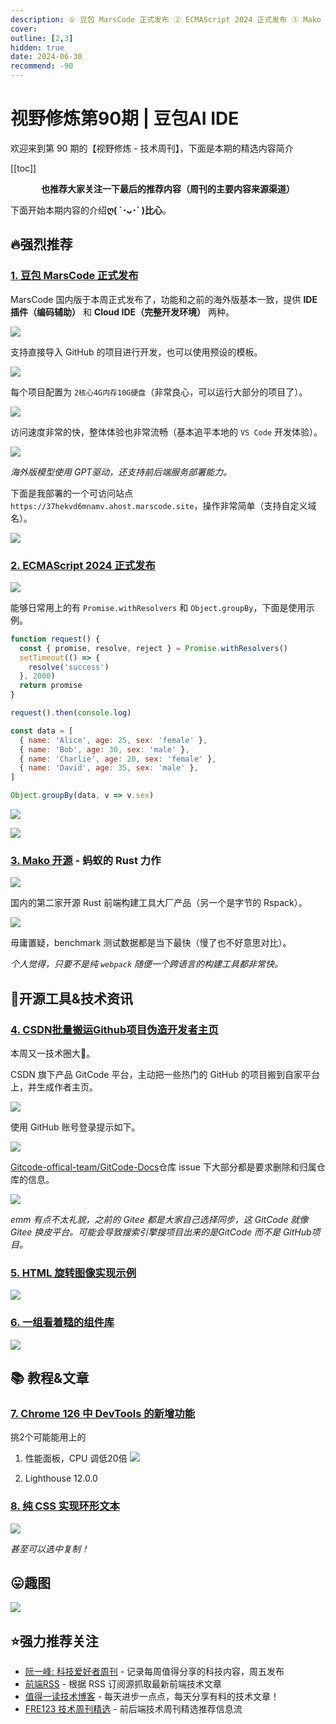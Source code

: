 ```yaml
---
description: ① 豆包 MarsCode 正式发布 ② ECMAScript 2024 正式发布 ③ Mako 开源 - 蚂蚁的 Rust 力作 ④ CSDN批量搬运Github项目伪造开发者主页 ⑤ HTML 旋转图像实现示例 ⑥ 一组看着糙的组件库 ⑦ Chrome 126 中 DevTools 的新增功能 ⑧ 纯 CSS 实现环形文本
cover: 
outline: [2,3]
hidden: true
date: 2024-06-30
recommend: -90
---
```


# 视野修炼第90期 | 豆包AI IDE

欢迎来到第 90 期的【视野修炼 - 技术周刊】，下面是本期的精选内容简介

[[toc]]

<center>

**​也推荐大家关注一下最后的推荐内容（周刊的主要内容来源渠道）**

</center>

下面开始本期内容的介绍**ღ( ´･ᴗ･` )比心**。

## 🔥强烈推荐

### [1. 豆包 MarsCode 正式发布](https://www.marscode.cn/)

MarsCode 国内版于本周正式发布了，功能和之前的海外版基本一致，提供 **IDE 插件（编码辅助）** 和 **Cloud IDE（完整开发环境）** 两种。

![](https://cdn.upyun.sugarat.top/mdImg/sugar/43a3b76347c441fcff14d1598e54f0d2)

支持直接导入 GitHub 的项目进行开发，也可以使用预设的模板。

![](https://cdn.upyun.sugarat.top/mdImg/sugar/dfa588052571c841612d95008f791143)

每个项目配置为 `2核心4G内存10G硬盘`（非常良心，可以运行大部分的项目了）。

![](https://cdn.upyun.sugarat.top/mdImg/sugar/6b9bb8a3e28400eedd281e95abcb8350)

访问速度非常的快，整体体验也非常流畅（基本追平本地的 `VS Code` 开发体验）。

![](https://cdn.upyun.sugarat.top/mdImg/sugar/e3f1aba13b0b4909b7c1bd70f85f3a0b)

*海外版模型使用 GPT驱动，还支持前后端服务部署能力。*

下面是我部署的一个可访问站点 `https://37hekvd6mnamv.ahost.marscode.site`，操作非常简单（支持自定义域名）。

![](https://cdn.upyun.sugarat.top/mdImg/sugar/8ab1d6502dfa981fb97c9b0a45392814)

### [2. ECMAScript 2024 正式发布](https://tc39.es/ecma262/2024/)

![](https://cdn.upyun.sugarat.top/mdImg/sugar/6dd909331f24d5473c5a31e0381d4584)

能够日常用上的有 `Promise.withResolvers` 和 `Object.groupBy`，下面是使用示例。

```js
function request() {
  const { promise, resolve, reject } = Promise.withResolvers()
  setTimeout(() => {
    resolve('success')
  }, 2000)
  return promise
}

request().then(console.log)

const data = [
  { name: 'Alice', age: 25, sex: 'female' },
  { name: 'Bob', age: 30, sex: 'male' },
  { name: 'Charlie', age: 20, sex: 'female' },
  { name: 'David', age: 35, sex: 'male' },
]

Object.groupBy(data, v => v.sex)
```
![](https://cdn.upyun.sugarat.top/mdImg/sugar/890ae11879408d1dfa409d7f975abc94)

![](https://cdn.upyun.sugarat.top/mdImg/sugar/0f98ebc805e35ba793e2bcc523fe8d2f)
### [3. Mako 开源](https://mp.weixin.qq.com/s/IqpnrgeBQhi2haIBy1CCjQ) - 蚂蚁的 Rust 力作

![](https://cdn.upyun.sugarat.top/mdImg/sugar/c4a1a0f5c234840226b3b44d6e005182)

国内的第二家开源 Rust 前端构建工具大厂产品（另一个是字节的 Rspack）。

![](https://cdn.upyun.sugarat.top/mdImg/sugar/412ba419cab6d7500bbe6c0746224f8c)

毋庸置疑，benchmark 测试数据都是当下最快（慢了也不好意思对比）。

*个人觉得，只要不是纯 `webpack` 随便一个跨语言的构建工具都非常快。*

## 🔧开源工具&技术资讯

### [4. CSDN批量搬运Github项目伪造开发者主页](https://mp.weixin.qq.com/s/f-UCbGV30jYQsFbJoUiBJg)

本周又一技术圈大🍉。

CSDN 旗下产品 GitCode 平台，主动把一些热门的 GitHub 的项目搬到自家平台上，并生成作者主页。

![](https://cdn.upyun.sugarat.top/mdImg/sugar/32ae21efaa15fa2dedd110c21f9a7629)

使用 GitHub 账号登录提示如下。

![](https://cdn.upyun.sugarat.top/mdImg/sugar/185a76b14d1f807a796bac2ab804cf85)

[Gitcode-offical-team/GitCode-Docs](https://gitcode.com/Gitcode-offical-team/GitCode-Docs/overview)仓库 issue 下大部分都是要求删除和归属仓库的信息。

![](https://cdn.upyun.sugarat.top/mdImg/sugar/ee2827630be2bb7a1c8a766d86ff09ec)

*emm 有点不太礼貌，之前的 Gitee 都是大家自己选择同步，这 GitCode 就像 Gitee 换皮平台。可能会导致搜索引擎搜项目出来的是GitCode 而不是 GitHub项目。*

### [5. HTML 旋转图像实现示例](https://bvadata.com/html_spinner_examples.html)

![](https://cdn.upyun.sugarat.top/mdImg/sugar/a36aed572f8a2616a2910ff66da01c7d)

### [6. 一组看着糙的组件库](https://www.neobrutalism.dev/react/components/button)

![](https://cdn.upyun.sugarat.top/mdImg/sugar/8675e9f58baecfc8a12eb587dd749398)

## 📚 教程&文章

### [7. Chrome 126 中 DevTools 的新增功能](https://developer.chrome.com/blog/new-in-devtools-126)
挑2个可能能用上的

1. 性能面板，CPU 调低20倍
![](https://cdn.upyun.sugarat.top/mdImg/sugar/c142754cc7d17f23b919b348f1805f68)

2. Lighthouse 12.0.0

### [8. 纯 CSS 实现环形文本](https://frontendmasters.com/blog/pure-css-circular-text-without-requiring-a-monospace-font/)

![](https://cdn.upyun.sugarat.top/mdImg/sugar/e1dcf954f8837a0cc6a033e841a4e3d2)

*甚至可以选中复制！*

## 😛趣图

![](https://cdn.upyun.sugarat.top/mdImg/sugar/00ed053ef09094cb5edbd6d743aba1b9)


## ⭐️强力推荐关注

* [阮一峰: 科技爱好者周刊](https://www.ruanyifeng.com/blog/archives.html) - 记录每周值得分享的科技内容，周五发布
* [前端RSS](https://fed.chanceyu.com/) - 根据 RSS 订阅源抓取最新前端技术文章
* [值得一读技术博客](https://daily-blog.chlinlearn.top/) - 每天进步一点点，每天分享有料的技术文章！
* [FRE123 技术周刊精选](https://www.fre123.com/weekly) - 前后端技术周刊精选推荐信息流
